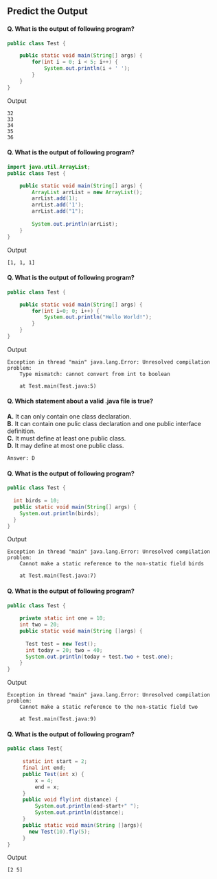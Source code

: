 ## Predict the Output

#### Q. What is the output of following program?
```java
public class Test {

	public static void main(String[] args) {
		for(int i = 0; i < 5; i++) {
			System.out.println(i + ' ');
		}
	}
}
```
Output
```
32
33
34
35
36
```
#### Q. What is the output of following program?
```java
import java.util.ArrayList;
public class Test {

	public static void main(String[] args) {
		ArrayList arrList = new ArrayList();
		arrList.add(1);
		arrList.add('1');
		arrList.add("1");
		
		System.out.println(arrList);
	}
}
```
Output
```
[1, 1, 1]
```
#### Q. What is the output of following program?
```java
public class Test {

	public static void main(String[] args) {
		for(int i=0; 0; i++) {
			System.out.println("Hello World!");
		}
	}
}
```
Output
```
Exception in thread "main" java.lang.Error: Unresolved compilation problem: 
	Type mismatch: cannot convert from int to boolean

	at Test.main(Test.java:5)
```
#### Q. Which statement about a valid .java file is true?
**A.** It can only contain one class declaration.  
**B.** It can contain one pulic class declaration and one public interface definition.  
**C.** It must define at least one public class.  
**D.** It may define at most one public class.  
```
Answer: D
```
#### Q. What is the output of following program?
```java
public class Test {  
    
  int birds = 10;
  public static void main(String[] args) {  
    System.out.println(birds);
  }  
}  
```
Output
```
Exception in thread "main" java.lang.Error: Unresolved compilation problem: 
	Cannot make a static reference to the non-static field birds

	at Test.main(Test.java:7)
```
#### Q. What is the output of following program?
```java
public class Test {  
    
    private static int one = 10;
    int two = 20;
    public static void main(String []args) {  
      
      Test test = new Test();
      int today = 20; two = 40;
      System.out.println(today + test.two + test.one);
    }  
}  
```
Output
```
Exception in thread "main" java.lang.Error: Unresolved compilation problem: 
	Cannot make a static reference to the non-static field two

	at Test.main(Test.java:9)
```
#### Q. What is the output of following program?
```java
public class Test{  
    
	 static int start = 2;
	 final int end;
	 public Test(int x) {
		 x = 4;
		 end = x;
	 }
	 public void fly(int distance) {
		 System.out.println(end-start+" ");
		 System.out.println(distance);
	 }
     public static void main(String []args){  
       new Test(10).fly(5);
     }  
}  
```
Output
```
[2 5]
```
